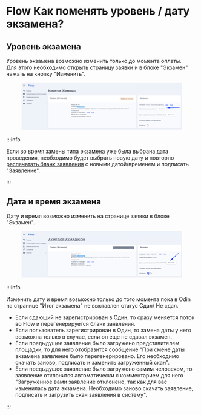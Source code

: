 # Flow Как поменять уровень / дату экзамена?

## Уровень экзамена

Уровень экзамена возможно изменить только до момента оплаты.\
Для этого необходимо открыть страницу заявки и в блоке "Экзамен" нажать на кнопку "Изменить".

<figure><img src="../.gitbook/assets/image (297).png" alt=""><figcaption></figcaption></figure>

:::info

Если во время замены типа экзамена уже была выбрана дата проведения, необходимо будет выбрать новую дату и повторно [распечатать бланк заявления](../flow.-rabota-s-dokumentami/pechat-i-zagruzka-zayavlenii.md) с новыми датой/временем и подписать "Заявление".&#x20;

:::

## Дата и время экзамена

Дату и время  возможно изменить на странице заявки в блоке "Экзамен".

<figure><img src="../.gitbook/assets/image (298).png" alt=""><figcaption></figcaption></figure>

:::info

Изменить дату и время возможно только до того момента пока в  Odin на странице "Итог экзамена" не выставлен статус Сдал/ Не сдал.



* Если сдающий не зарегистрирован в Один, то сразу меняется поток  во Flow и перегенерируется бланк заявления.
* Если пользователь зарегистрирован в Один, то замена даты у него возможна только в случае, если он еще не сдавал экзамен.
* Если предыдущее заявление было загружено представителем площадки, то для него отобразится сообщение "При смене даты экзамена заявление было перегенерировано. Его необходимо скачать заново, подписать и заменить загруженный скан".
* Если предыдущее заявление было загружено самим человеком, то заявление отклонится автоматически с комментарием для него "Загруженное вами заявление отклонено, так как для вас изменилась дата экзамена. Необходимо заново скачать заявление, подписать и загрузить скан заявления в систему".

:::

